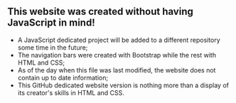 ## This website was created without having JavaScript in mind!

- A JavaScript dedicated project will be added to a different repository some time in the future;
- The navigation bars were created with Bootstrap while the rest with HTML and CSS;
- As of the day when this file was last modified, the website does not contain up to date information;
- This GitHub dedicated website version is nothing more than a display of its creator's skills in HTML and CSS.
